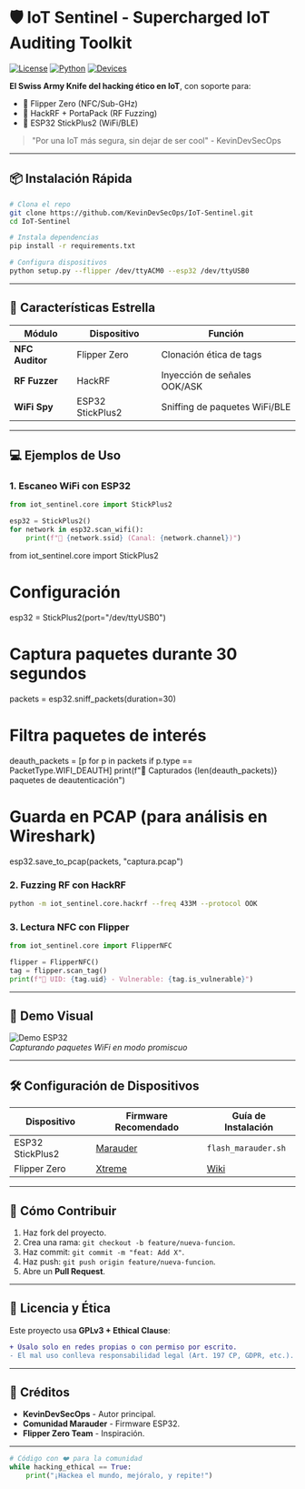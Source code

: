 # 🛡️ IoT Sentinel - Supercharged IoT Auditing Toolkit
[![License](https://img.shields.io/badge/License-GPLv3_Ethical-blue)](LICENSE)
[![Python](https://img.shields.io/badge/Python-3.10%2B-yellowgreen)](https://python.org)
[![Devices](https://img.shields.io/badge/Devices-Flipper%2C%20HackRF%2C%20ESP32-orange)](https://github.com/KevinDevSecOps/IoT-Sentinel)

**El Swiss Army Knife del hacking ético en IoT**, con soporte para:
- 🐬 Flipper Zero (NFC/Sub-GHz)  
- 📡 HackRF + PortaPack (RF Fuzzing)  
- 📶 ESP32 StickPlus2 (WiFi/BLE)  

> "Por una IoT más segura, sin dejar de ser cool" - KevinDevSecOps

---

## 📦 **Instalación Rápida**
```bash
# Clona el repo
git clone https://github.com/KevinDevSecOps/IoT-Sentinel.git
cd IoT-Sentinel

# Instala dependencias
pip install -r requirements.txt

# Configura dispositivos
python setup.py --flipper /dev/ttyACM0 --esp32 /dev/ttyUSB0
```

---

## 🎯 **Características Estrella**
| Módulo          | Dispositivo       | Función                          |
|-----------------|-------------------|----------------------------------|
| **NFC Auditor** | Flipper Zero      | Clonación ética de tags          |
| **RF Fuzzer**   | HackRF            | Inyección de señales OOK/ASK     |
| **WiFi Spy**    | ESP32 StickPlus2  | Sniffing de paquetes WiFi/BLE    |

---

## 💻 **Ejemplos de Uso**
### 1. Escaneo WiFi con ESP32
```python
from iot_sentinel.core import StickPlus2

esp32 = StickPlus2()
for network in esp32.scan_wifi():
    print(f"📶 {network.ssid} (Canal: {network.channel})")
```
from iot_sentinel.core import StickPlus2

# Configuración
esp32 = StickPlus2(port="/dev/ttyUSB0")

# Captura paquetes durante 30 segundos
packets = esp32.sniff_packets(duration=30)

# Filtra paquetes de interés
deauth_packets = [p for p in packets if p.type == PacketType.WIFI_DEAUTH]
print(f"📡 Capturados {len(deauth_packets)} paquetes de deautenticación")

# Guarda en PCAP (para análisis en Wireshark)
esp32.save_to_pcap(packets, "captura.pcap")

### 2. Fuzzing RF con HackRF
```bash
python -m iot_sentinel.core.hackrf --freq 433M --protocol OOK
```

### 3. Lectura NFC con Flipper
```python
from iot_sentinel.core import FlipperNFC

flipper = FlipperNFC()
tag = flipper.scan_tag()
print(f"🔑 UID: {tag.uid} - Vulnerable: {tag.is_vulnerable}")
```

---

## 📸 **Demo Visual**
![Demo ESP32](docs/images/esp32_demo.gif)  
*Capturando paquetes WiFi en modo promiscuo*

---

## 🛠️ **Configuración de Dispositivos**
| Dispositivo       | Firmware Recomendado | Guía de Instalación              |
|-------------------|----------------------|----------------------------------|
| ESP32 StickPlus2  | [Marauder](https://github.com/justcallmekoko/ESP32Marauder) | `flash_marauder.sh` |
| Flipper Zero      | [Xtreme](https://github.com/Flipper-XFW/Xtreme-Firmware)     | [Wiki](https://flipperzero.one) |

---

## 🤝 **Cómo Contribuir**
1. Haz fork del proyecto.
2. Crea una rama: `git checkout -b feature/nueva-funcion`.
3. Haz commit: `git commit -m "feat: Add X"`.
4. Haz push: `git push origin feature/nueva-funcion`.
5. Abre un **Pull Request**.

---

## 📜 **Licencia y Ética**
Este proyecto usa **GPLv3 + Ethical Clause**:  
```diff
+ Úsalo solo en redes propias o con permiso por escrito.  
- El mal uso conlleva responsabilidad legal (Art. 197 CP, GDPR, etc.).
```

---

## 🌟 **Créditos**
- **KevinDevSecOps** - Autor principal.  
- **Comunidad Marauder** - Firmware ESP32.  
- **Flipper Zero Team** - Inspiración.  

---

```python
# Código con ❤️ para la comunidad
while hacking_ethical == True:
    print("¡Hackea el mundo, mejóralo, y repite!")
```
